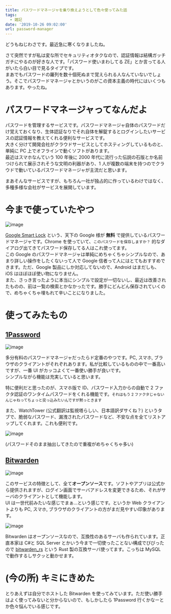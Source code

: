 ```yaml
---
title: パスワードマネージャを乗り換えようとして色々使ってみた話
tags:
  - 雑記
date: '2019-10-26 09:02:00'
url: password-manager
---
```


どうもねじわさです。最近急に寒くなりましたね。

さて突然ですが私は変な所でセキュリティオタクなので、認証情報は結構ガッチガチにやるのが好きな人です。「パスワード使いまわしてる ZE」とか言ってる人がいたら白い目で見るタイプです。  
まあでもパスワードの羅列を数十個死ぬまで覚えられる人なんていないでしょう。そこでパスワードマネージャとかいうのがこの資本主義の時代にはいくつもあります。やったね。

# パスワードマネージャってなんだよ

パスワードを管理するサービスです。パスワードマネージャ自体のパスワードだけ覚えておくなり、生体認証なりでそれ自体を解錠するとログインしたいサービスの認証情報を教えてくれる便利なサービスです。  
大きく分けて開発会社がクラウドサービスとしてホスティングしているものと、単純に PC 上でオフラインで動くソフトがあります。  
最近はスマホなんていう 100 年後に 2000 年代に流行った伝説の石版とか名前つけられて展示されそうな文明の利器があり、1 人が複数の端末を持つのでクラウドで動いているパスワードマネージャが主流だと思います。

まあそんなサービスですが、もちろん一社が独占的に作っているわけではなく、多種多様な会社がサービスを展開しています。

# 今まで使っていたやつ

![image](/static/files-blog-nzws-me/password-manager/pecqtfseu08.png)

[Google Smart Lock](https://passwords.google.com) という、天下の Google 様が **無料** で提供しているパスワードマネージャです。Chrome を使っていて、`このパスワードを保存しますか？` 的なダイアログ出てきてパスワード保存してる人はこれ使ってます。  
この Google のパスワードマネージャは単純にめちゃくちゃシンプルなので、あまり詳しい操作をしたくないって人で Google 信者って人にはとてもおすすめできます。ただ、Google 製品にしか対応してないので、Android はまだしも、iOS はほぼほぼ使い物になりません。  
また、さっき言ったように本当にシンプルで設定が一切ないし、最近は改善されたものの、前は一覧の検索とかなかったです。勝手にどんどん保存されていくので、めちゃくちゃ埋もれて辛いことになりました。

# 使ってみたもの

## [1Password](https://1password.com/)

![image](/static/files-blog-nzws-me/password-manager/t8rqkffqfoo.png)

多分有料のパスワードマネージャだったらド定番のやつです。PC, スマホ, ブラウザのクライアントがそれぞれあります。私が比較しているものの中で一番高いですが、一番 UI がカッコよくて一番使い勝手が良いです。  
シンプルながら機能は充実していると思います。

特に便利だと思ったのが、スマホ版で ID、パスワード入力からの自動で 2 ファクタ認証のワンタイムパスワードをくれる機能です。<small>それはもう 2 ファクタじゃないんじゃねってちょっと突っ込みたいんですが黙っときます</small>

また、WatchTower (公式翻訳は監視塔らしい、日本語訳ダサくね？) というタブで、脆弱なパスワード、漏洩されたパスワードなど、不安な点を全てリストアップしてくれます。これも便利です。

![image](/static/files-blog-nzws-me/password-manager/aclrafrdhq.png)

(パスワードそのまま抽出してきたので重複がめちゃくちゃ多い)

## [Bitwarden](https://bitwarden.com/)

![image](/static/files-blog-nzws-me/password-manager/8engtb58k0g.png)

このサービスの特徴として、全て**オープンソース**です。ソフトやアプリは公式から提供されますが、ログイン画面でサーバアドレスを変更できるため、それがサーバのクライアントとして機能します。  
UI は一世代前みたいな感じでまぁ...という感じです。というか Web クライアントよりも PC, スマホ, ブラウザのクライアントの方がまだ見やすい印象があります。

![image](/static/files-blog-nzws-me/password-manager/708fsqleju.png)

Bitwarden はオープンソースなので、互換性のあるサーバも作られています。正直本家は C#と SQL Server とかいう今まで一切使ったことない構成でびびったので [bitwarden_rs](https://github.com/dani-garcia/bitwarden_rs) という Rust 製の互換サーバ使ってます。こっちは MySQL で動作するしサクッと動かせます。

# (今の所) キミにきめた

とりあえずは自分でホストした Bitwarden を使ってみています。ただ使い勝手はよく使ってみないと分からないので、もしかしたら 1Password 行くかなーとか色々悩んでいる感じです。
